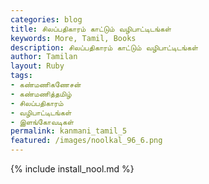 ```yaml
---  
categories: blog  
title: சிலப்பதிகாரம் காட்டும் வழிபாட்டிடங்கள்
keywords: More, Tamil, Books  
description: சிலப்பதிகாரம் காட்டும் வழிபாட்டிடங்கள்
author: Tamilan  
layout: Ruby  
tags:     
- கண்மணிகணேசன்
- கண்மணித்தமிழ்
- சிலப்பதிகாரம்
- வழிபாட்டிடங்கள்
- இளங்கோவடிகள்
permalink: kanmani_tamil_5  
featured: /images/noolkal_96_6.png  
---  
```

{% include install_nool.md %} 

